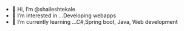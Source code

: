 - 👋 Hi, I’m @shaileshtekale
- 👀 I’m interested in ...Developing webapps
- 🌱 I’m currently learning ...C#,Spring boot, Java, Web development


<!---
shaileshtekale/shaileshtekale is a ✨ special ✨ repository because its `README.md` (this file) appears on your GitHub profile.
You can click the Preview link to take a look at your changes.
--->
